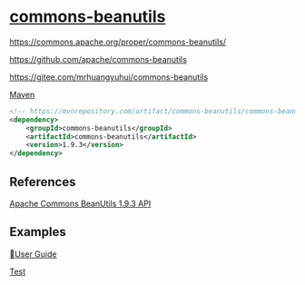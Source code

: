 # [commons-beanutils](https://gitee.com/mrhuangyuhui/notes/blob/master/manuals/java/commons-beanutils.md)

<https://commons.apache.org/proper/commons-beanutils/>

<https://github.com/apache/commons-beanutils>

<https://gitee.com/mrhuangyuhui/commons-beanutils>

[Maven](https://mvnrepository.com/artifact/commons-beanutils/commons-beanutils)

```xml
<!-- https://mvnrepository.com/artifact/commons-beanutils/commons-beanutils -->
<dependency>
    <groupId>commons-beanutils</groupId>
    <artifactId>commons-beanutils</artifactId>
    <version>1.9.3</version>
</dependency>
```

## References

[Apache Commons BeanUtils 1.9.3 API](http://commons.apache.org/proper/commons-beanutils/javadocs/v1.9.3/apidocs/index.html)

## Examples

[User Guide](http://commons.apache.org/proper/commons-beanutils/javadocs/v1.9.3/apidocs/org/apache/commons/beanutils/package-summary.html#package.description)

[Test](https://github.com/apache/commons-beanutils/tree/trunk/src/test/java/org/apache/commons/beanutils2)